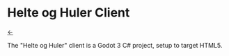 # Helte og Huler Client

[<-](../readme.md)

The "Helte og Huler" client is a Godot 3 C# project, setup to target HTML5.

